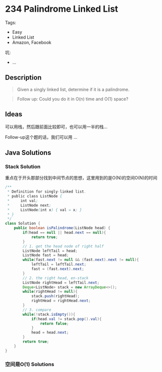 # 234 Palindrome Linked List

Tags:

- Easy
- Linked List
- Amazon, Facebook

坑:

- ...

## Description

> Given a singly linked list, determine if it is a palindrome.

> Follow up:
> Could you do it in O(n) time and O(1) space?


## Ideas

可以用栈，然后跟前面比较即可，也可以用一半的栈...

Follow-up这个题的话，我们可以用
...

## Java Solutions

### Stack Solution

重点在于开头那部分找到中间节点的思想，这里用到的是O(N)的空间O(N)的时间

```java
/**
 * Definition for singly-linked list.
 * public class ListNode {
 *     int val;
 *     ListNode next;
 *     ListNode(int x) { val = x; }
 * }
 */
class Solution {
    public boolean isPalindrome(ListNode head) {
        if(head == null || head.next == null){
            return true;
        }
        // 1. get the head node of right half
        ListNode leftTail = head;
        ListNode fast = head;
        while(fast.next != null && (fast.next).next != null){
            leftTail = leftTail.next;
            fast = (fast.next).next;
        }
        // 2. the right head, en-stack
        ListNode rightHead = leftTail.next;
        Deque<ListNode> stack = new ArrayDeque<>();
        while(rightHead != null){
            stack.push(rightHead);
            rightHead = rightHead.next;
        }
        // 3. compare
        while(!stack.isEmpty()){
            if(head.val != stack.pop().val){
                return false;
            }
            head = head.next;
        }
        return true;
    }
}
```

### 空间是O(1) Solutions

```java
```